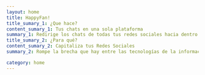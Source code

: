 ```yaml
---
layout: home
title: HappyFan!
title_sumary_1: ¿Que hace?
content_sumary_1: Tus chats en una sola plataforma
summary_1: Redirige los chats de todas tus redes sociales hacia dentro de tu compañía. Todos los departamentos de tu compañía podrán; responder al instante a los chats que soliciten respuestas personalizadas sin la necesidad de dar tus credenciales a empleados o a terceros.
title_sumary_2: ¿Para qué?
content_sumary_2: Capitaliza tus Redes Sociales
summary_2: Rompe la brecha que hay entre las tecnologías de la información y las tecnologías de operación, haz de manera fácil sorteos, concursos, votaciones, PayTweet, PayPost, PayLike, PayComent. Nuestra misión es que podáis minar fanáticos de vuestra marca. 

category: home
---
```

